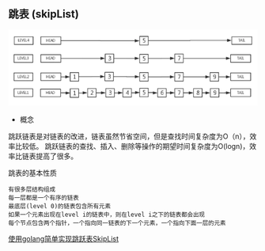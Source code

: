 ## 跳表 (skipList)

![](../images/skipList.png)

- 概念

跳跃链表是对链表的改进，链表虽然节省空间，但是查找时间复杂度为O（n），效率比较低。 跳跃链表的查找、插入、删除等操作的期望时间复杂度为O(logn)，效率比链表提高了很多。 

跳表的基本性质

    有很多层结构组成
    每一层都是一个有序的链表
    最底层(level 0)的链表包含所有元素
    如果一个元素出现在level i的链表中，则在level i之下的链表都会出现
    每个节点包含两个指针，一个指向同一链表的下一个元素，一个指向下面一层的元素

[使用golang简单实现跳跃表SkipList](https://www.jianshu.com/p/400d24e9daa0?from=timeline&isappinstalled=0)